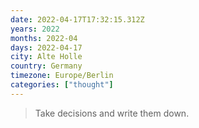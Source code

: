 ```yaml
---
date: 2022-04-17T17:32:15.312Z
years: 2022
months: 2022-04
days: 2022-04-17
city: Alte Holle
country: Germany
timezone: Europe/Berlin
categories: ["thought"]
---
```

> Take decisions and write them down.
